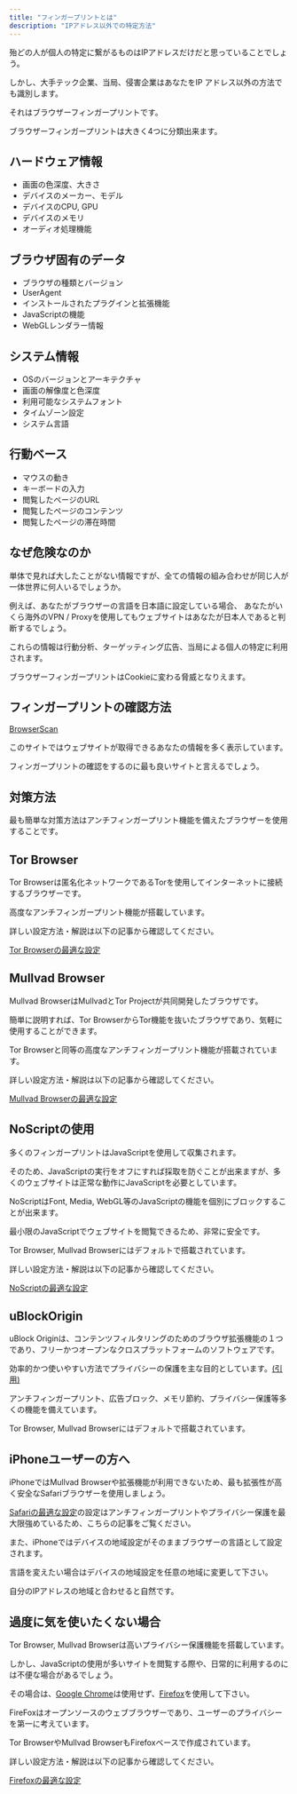 ```yaml
---
title: "フィンガープリントとは"
description: "IPアドレス以外での特定方法"
---
```


殆どの人が個人の特定に繋がるものはIPアドレスだけだと思っていることでしょう。

しかし、大手テック企業、当局、侵害企業はあなたをIP アドレス以外の方法でも識別します。

それはブラウザーフィンガープリントです。

ブラウザーフィンガープリントは大きく4つに分類出来ます。

## ハードウェア情報

- 画面の色深度、大きさ
- デバイスのメーカー、モデル
- デバイスのCPU, GPU
- デバイスのメモリ
- オーディオ処理機能

## ブラウザ固有のデータ

- ブラウザの種類とバージョン
- UserAgent
- インストールされたプラグインと拡張機能
- JavaScriptの機能
- WebGLレンダラー情報

## システム情報

- OSのバージョンとアーキテクチャ
- 画面の解像度と色深度
- 利用可能なシステムフォント
- タイムゾーン設定
- システム言語

## 行動ベース

- マウスの動き
- キーボードの入力
- 閲覧したページのURL
- 閲覧したページのコンテンツ
- 閲覧したページの滞在時間

## なぜ危険なのか

単体で見れば大したことがない情報ですが、全ての情報の組み合わせが同じ人が一体世界に何人いるでしょうか。

例えば、あなたがブラウザーの言語を日本語に設定している場合、
あなたがいくら海外のVPN / Proxyを使用してもウェブサイトはあなたが日本人であると判断するでしょう。

これらの情報は行動分析、ターゲッティング広告、当局による個人の特定に利用されます。

ブラウザーフィンガープリントはCookieに変わる脅威となりえます。

## フィンガープリントの確認方法

[BrowserScan](https://www.browserscan.net/)

このサイトではウェブサイトが取得できるあなたの情報を多く表示しています。

フィンガープリントの確認をするのに最も良いサイトと言えるでしょう。


## 対策方法

最も簡単な対策方法はアンチフィンガープリント機能を備えたブラウザーを使用することです。

## Tor Browser

Tor Browserは匿名化ネットワークであるTorを使用してインターネットに接続するブラウザーです。

高度なアンチフィンガープリント機能が搭載しています。

詳しい設定方法・解説は以下の記事から確認してください。

[Tor Browserの最適な設定]()

## Mullvad Browser

Mullvad BrowserはMullvadとTor Projectが共同開発したブラウザです。

簡単に説明すれば、Tor BrowserからTor機能を抜いたブラウザであり、気軽に使用することができます。

Tor Browserと同等の高度なアンチフィンガープリント機能が搭載されています。

詳しい設定方法・解説は以下の記事から確認してください。

[Mullvad Browserの最適な設定]()

## NoScriptの使用

多くのフィンガープリントはJavaScriptを使用して収集されます。

そのため、JavaScriptの実行をオフにすれば採取を防ぐことが出来ますが、多くのウェブサイトは正常な動作にJavaScriptを必要としています。

NoScriptはFont, Media, WebGL等のJavaScriptの機能を個別にブロックすることが出来ます。

最小限のJavaScriptでウェブサイトを閲覧できるため、非常に安全です。

Tor Browser, Mullvad Browserにはデフォルトで搭載されています。

詳しい設定方法・解説は以下の記事から確認してください。

[NoScriptの最適な設定]()

## uBlockOrigin

uBlock Originは、コンテンツフィルタリングのためのブラウザ拡張機能の１つであり、フリーかつオープンなクロスプラットフォームのソフトウェアです。

効率的かつ使いやすい方法でプライバシーの保護を主な目的としています。[(引用)](https://ublockorigin.com)

アンチフィンガープリント、広告ブロック、メモリ節約、プライバシー保護等多くの機能を備えています。

Tor Browser, Mullvad Browserにはデフォルトで搭載されています。

## iPhoneユーザーの方へ

iPhoneではMullvad Browserや拡張機能が利用できないため、最も拡張性が高く安全なSafariブラウザーを使用しましょう。

[Safariの最適な設定]()の設定はアンチフィンガープリントやプライバシー保護を最大限強めているため、こちらの記事をご覧ください。


また、iPhoneではデバイスの地域設定がそのままブラウザーの言語として設定されます。

言語を変えたい場合はデバイスの地域設定を任意の地域に変更して下さい。

自分のIPアドレスの地域と合わせると自然です。

## 過度に気を使いたくない場合

Tor Browser, Mullvad Browserは高いプライバシー保護機能を搭載しています。

しかし、JavaScriptの使用が多いサイトを閲覧する際や、日常的に利用するのには不便な場合があるでしょう。

その場合は、[Google Chrome](https://archive.md/Y3tAn)は使用せず、[Firefox](https://www.mozilla.org/en-US/firefox/new/)を使用して下さい。

FireFoxはオープンソースのウェブブラウザーであり、ユーザーのプライバシーを第一に考えています。

Tor BrowserやMullvad BrowserもFirefoxベースで作成されています。

詳しい設定方法・解説は以下の記事から確認してください。

[Firefoxの最適な設定]()